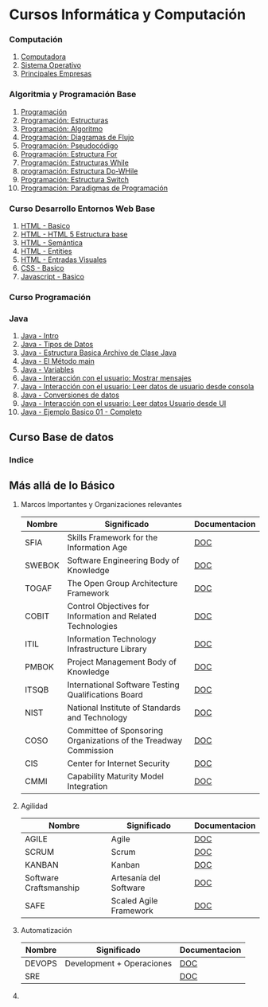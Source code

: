# Cursos Informática y Computación
### Computación
1. [Computadora](01.Computadora.md)
2. [Sistema Operativo](01.SistemaOperativo.md)
3. [Principales Empresas](01.Empresas.md)

### Algoritmia y Programación Base
1.  [Programación](01.Programacion.md)
2.  [Programación: Estructuras](02.Estructuras.md)
3.  [Programación: Algoritmo](02.Algoritmos.md)
4.  [Programación: Diagramas de Flujo](02.DiagramasDeFlujo.md)
5.  [Programación: Pseudocódigo](02.Pseudocodigo.md)
6.  [Programación: Estructura For](02.EstructuraForI.md)
7.  [Programación: Estructuras While](02.EstructuraWhile.md)
8.  [programación: Estructura Do-WHile](02.EstructuraDoWhile.md)
9.  [Programación: Estructura Switch](02.EstructuraSwitch.md)
10. [Programación: Paradigmas de Programación](13.ParadigmasProgramacion.md)

### Curso Desarrollo Entornos Web Base
1. [HTML - Basico](10.Html.md)
2. [HTML - HTML 5 Estructura base](15.HTML5Base.md)
3. [HTML - Semántica](10.HtmlSemantico.md)
4. [HTML - Entities](14.HtmlEntities.md)
5. [HTML - Entradas Visuales](16.HtmlVisuales.md)
6. [CSS - Basico](11.Css.md)
7. [Javascript - Basico](12.Javascript.md)

### Curso Programación
### Java
1. [Java - Intro](13.JavaIntro.md)
2. [Java - Tipos de Datos](02.tipos.md)
3. [Java - Estructura Basica Archivo de Clase Java](03.EstructuraBasicaArchivo.md)
4. [Java - El Método main](04.ElMetodoMain.md)
5. [Java - Variables](05.Variables.md)
6. [Java - Interacción con el usuario: Mostrar mensajes](06.MostrarMensajes.md)
7. [Java - Interacción con el usuario: Leer datos de usuario desde consola](07.LeerDatosUsuario.md)
8. [Java - Conversiones de datos](08.ConversionesDatos.md)
9. [Java - Interacción con el usuario: Leer datos Usuario desde UI](09.LeerDatosUsuario_UI.md)
10. [Java - Ejemplo Basico 01 - Completo](100.Ejemplo01.md)

## Curso Base de datos
### Indice

## Más allá de lo Básico
1.  Marcos Importantes y Organizaciones relevantes

    |Nombre|Significado|Documentacion|
    |---|---|---
    |SFIA|Skills Framework for the Information Age|[DOC](80.SFIA.md)
    |SWEBOK|Software Engineering Body of Knowledge|[DOC](80.SWEBOK.md)
    |TOGAF|The Open Group Architecture Framework|[DOC](80.TOGAF.md)
    |COBIT|Control Objectives for Information and Related Technologies|[DOC](80.COBIT.md)
    |ITIL|Information Technology Infrastructure Library|[DOC](80.ITIL.md)
    |PMBOK|Project Management Body of Knowledge|[DOC](80.PMBOK.md)
    |ITSQB|International Software Testing Qualifications Board|[DOC](80.ISTQB.md)
    |NIST|National Institute of Standards and Technology|[DOC](80.NIST.md)
    |COSO|Committee of Sponsoring Organizations of the Treadway Commission|[DOC](80.COSO.md)
    |CIS|Center for Internet Security|[DOC](80.CIS.md)
    |CMMI|Capability Maturity Model Integration|[DOC](80.CMMI.md)

2.  Agilidad

    |Nombre|Significado|Documentacion|
    |---|---|---
    |AGILE|Agile|[DOC](80.AGILE.md)
    |SCRUM|Scrum|[DOC](80.SCRUM.md)
    |KANBAN|Kanban|[DOC](80.KANBAN.md)
    |Software Craftsmanship|Artesanía del Software|[DOC](80.CRAFTSMANSHIP.md)
    |SAFE|Scaled Agile Framework|[DOC](80.SAFE.md)

3.  Automatización

    |Nombre|Significado|Documentacion|
    |---|---|---
    |DEVOPS|Development + Operaciones|[DOC](80.DEVOPS.md)
    |SRE||[DOC](80.SRE.md)

4.  
